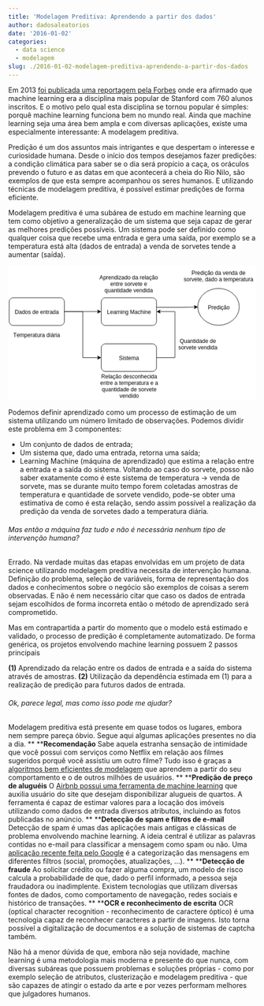 ```yaml
---
title: 'Modelagem Preditiva: Aprendendo a partir dos dados'
author: dadosaleatorios
date: '2016-01-02'
categories:
  - data science
  - modelagem
slug: ./2016-01-02-modelagem-preditiva-aprendendo-a-partir-dos-dados
---
```


Em 2013 [foi publicada uma reportagem pela Forbes](http://example.com/) onde era afirmado que machine learning era a disciplina mais popular de Stanford com 760 alunos inscritos. E o motivo pelo qual esta disciplina se tornou popular é simples: porquê machine learning funciona bem no mundo real. Ainda que machine learning seja uma área bem ampla e com diversas aplicações, existe uma especialmente interessante: A modelagem preditiva.

Predição é um dos assuntos mais intrigantes e que despertam o interesse e curiosidade humana. Desde o início dos tempos desejamos fazer predições: a condição climática para saber se o dia será propício a caça, os oráculos prevendo o futuro e as datas em que acontecerá a cheia do Rio Nilo, são exemplos de que esta sempre acompanhou os seres humanos. E utilizando técnicas de modelagem preditiva, é possível estimar predições de forma eficiente.

Modelagem preditiva é uma subárea de estudo em machine learning que tem como objetivo a generalização de um sistema que seja capaz de gerar as melhores predições possíveis. Um sistema pode ser definido como qualquer coisa que recebe uma entrada e gera uma saída, por exemplo se a temperatura está alta (dados de entrada) a venda de sorvetes tende a aumentar (saída).

![](./imagem-01.png)

Podemos definir aprendizado como um processo de estimação de um sistema utilizando um número limitado de observações. Podemos dividir este problema em 3 componentes:

  * Um conjunto de dados de entrada;
  * Um sistema que, dado uma entrada, retorna uma saída;
  * Learning Machine (máquina de aprendizado) que estima a relação entre a entrada e a saída do sistema.
Voltando ao caso do sorvete, posso não saber exatamente como é este sistema de temperatura -> venda de sorvete, mas se durante muito tempo forem coletadas amostras de temperatura e quantidade de sorvete vendido, pode-se obter uma estimativa de como é esta relação, sendo assim possível a realização da predição da venda de sorvetes dado a temperatura diária.

###### Mas então a máquina faz tudo e não é necessária nenhum tipo de intervenção humana?

Errado. Na verdade muitas das etapas envolvidas em um projeto de data science utilizando modelagem preditiva necessita de intervenção humana. Definição do problema, seleção de variáveis, forma de representação dos dados e conhecimentos sobre o negócio são exemplos de coisas a serem observadas. E não é nem necessário citar que caso os dados de entrada sejam escolhidos de forma incorreta então o método de aprendizado será comprometido.

Mas em contrapartida a partir do momento que o modelo está estimado e validado, o processo de predição é completamente automatizado. De forma genérica, os projetos envolvendo machine learning possuem 2 passos principais

**(1)** Aprendizado da relação entre os dados de entrada e a saída do sistema através de amostras.
**(2)** Utilização da dependência estimada em (1) para a realização de predição para futuros dados de entrada.

###### Ok, parece legal, mas como isso pode me ajudar?

Modelagem preditiva está presente em quase todos os lugares, embora nem sempre pareça óbvio. Segue aqui algumas aplicações presentes no dia a dia.
**
****Recomendação**
Sabe aquela estranha sensação de intimidade que você possui com serviços como Netflix em relação aos filmes sugeridos porquê você assistiu um outro filme? Tudo isso é graças a [algoritmos bem eficientes de modelagem](http://www.slideshare.net/xamat/kdd-2014-tutorial-the-recommender-problem-revisited) que aprendem a partir do seu comportamento e o de outros milhões de usuários.
**
****Predição de preço de aluguéis**
O [Airbnb possui uma ferramenta de machine learning](http://nerds.airbnb.com/aerosolve) que auxilia usuário do site que desejam disponibilizar alugueis de quartos. A ferramenta é capaz de estimar valores para a locação dos imóveis utilizando como dados de entrada diversos atributos, incluindo as fotos publicadas no anúncio.
**
****Detecção de spam e filtros de e-mail**
Detecção de spam é umas das aplicações mais antigas e clássicas de problema envolvendo machine learning. A ideia central é utilizar as palavras contidas no e-mail para classificar a mensagem como spam ou não. Uma [aplicação recente feita pelo Google](http://static.googleusercontent.com/media/research.google.com/en//pubs/archive/36955.pdf) é a categorização das mensagens em diferentes filtros (social, promoções, atualizações, ...).
**
****Detecção de fraude**
Ao solicitar crédito ou fazer alguma compra, um modelo de risco calcula a probabilidade de que, dado o perfil informado, a pessoa seja fraudadora ou inadimplente. Existem tecnologias que utilizam diversas fontes de dados, como comportamento de navegação, redes sociais e histórico de transações.
**
****OCR e reconhecimento de escrita**
OCR (optical character recognition - reconhecimento de caractere óptico) é uma tecnologia capaz de reconhecer caracteres a partir de imagens. Isto torna possível a digitalização de documentos e a solução de sistemas de captcha também.

Não há a menor dúvida de que, embora não seja novidade, machine learning é uma metodologia mais moderna e presente do que nunca, com diversas subáreas que possuem problemas e soluções próprias - como por exemplo seleção de atributos, clusterização e modelagem preditiva - que são capazes de atingir o estado da arte e por vezes performam melhores que julgadores humanos.
